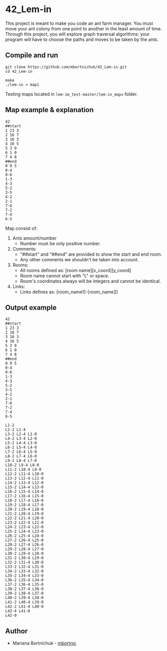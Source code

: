 # 42_Lem-in
This project is meant to make you code an ant farm manager. You must move your ant colony from one point to another in the least amount of time. Through this project, you will explore graph traversal algorithms: your program will have to choose the paths and moves to be taken by the ants.

## Compile and run
```
git clone https://github.com/mbortnichuk/42_Lem-in.git
cd 42_Lem-in
```
```
make
./lem-in < map1
```

Testing maps located in `lem-im_test-master/lem-in_maps` folder.

## Map example & explanation
```
42
##start
1 23 3
2 16 7
3 16 3
4 16 5
5 3 9
6 1 0
7 4 8
##end
0 9 5
0-4
0-6
1-3
4-3
5-2
3-5
4-2
2-1
7-6
7-2
7-4
6-5
```
Map consist of:
1. Ants amount/number
     - Number must be only positive number.
2. Comments: 
     - "##start" and "##end" are provided to show the start and end room.
     - Any other comments we shouldn't be taken into account.
3. Rooms:
     - All rooms defined as: [room name][x_coord][y_coord]
     - Room name cannot start with "L" or space.
     - Room's coordinates always will be integers and cannot be identical.
4. Links:
     - Links defines as: [room_name1]-[room_name2]

## Output example
```
42
##start
1 23 3
2 16 7
3 16 3
4 16 5
5 3 9
6 1 0
7 4 8
##end
0 9 5
0-4
0-6
1-3
4-3
5-2
3-5
4-2
2-1
7-6
7-2
7-4
6-5

L1-2
L2-2 L1-4
L3-2 L2-4 L1-0
L4-2 L3-4 L2-0
L5-2 L4-4 L3-0
L6-2 L5-4 L4-0
L7-2 L6-4 L5-0
L8-2 L7-4 L6-0
L9-2 L8-4 L7-0
L10-2 L9-4 L8-0
L11-2 L10-4 L9-0
L12-2 L11-4 L10-0
L13-2 L12-4 L11-0
L14-2 L13-4 L12-0
L15-2 L14-4 L13-0
L16-2 L15-4 L14-0
L17-2 L16-4 L15-0
L18-2 L17-4 L16-0
L19-2 L18-4 L17-0
L20-2 L19-4 L18-0
L21-2 L20-4 L19-0
L22-2 L21-4 L20-0
L23-2 L22-4 L21-0
L24-2 L23-4 L22-0
L25-2 L24-4 L23-0
L26-2 L25-4 L24-0
L27-2 L26-4 L25-0
L28-2 L27-4 L26-0
L29-2 L28-4 L27-0
L30-2 L29-4 L28-0
L31-2 L30-4 L29-0
L32-2 L31-4 L30-0
L33-2 L32-4 L31-0
L34-2 L33-4 L32-0
L35-2 L34-4 L33-0
L36-2 L35-4 L34-0
L37-2 L36-4 L35-0
L38-2 L37-4 L36-0
L39-2 L38-4 L37-0
L40-2 L39-4 L38-0
L41-2 L40-4 L39-0
L42-2 L41-4 L40-0
L42-4 L41-0
L42-0
```

## Author
- Mariana Bortnichuk - [mbortnic](https://github.com/mbortnichuk "mbortnic")
